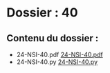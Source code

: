 # Dossier : 40
 
 ## Contenu du dossier : 
- 24-NSI-40.pdf [24-NSI-40.pdf](./24-NSI-40.pdf)
- 24-NSI-40.py [24-NSI-40.py](./24-NSI-40.py)
